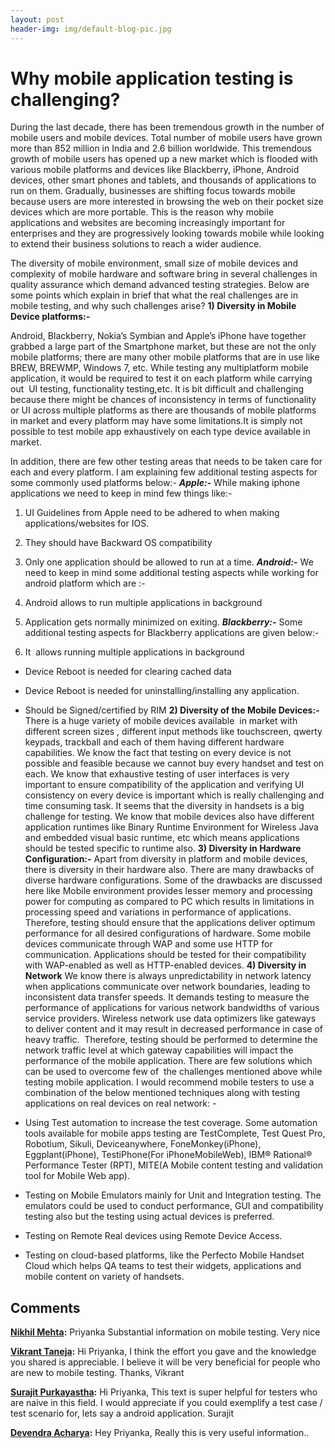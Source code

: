 ```yaml
---
layout: post
header-img: img/default-blog-pic.jpg
---
```


# Why mobile application testing is challenging?

During the last decade, there has been tremendous growth in the number of mobile users and mobile devices. Total number of mobile users have grown more than 852 million in India and 2.6 billion worldwide. This tremendous growth of mobile users has opened up a new market which is flooded with various mobile platforms and devices like Blackberry, iPhone, Android devices, other smart phones and tablets, and thousands of applications to run on them. Gradually, businesses are shifting focus towards mobile because users are more interested in browsing the web on their pocket size devices which are more portable. This is the reason why mobile applications and websites are becoming increasingly important for enterprises and they are progressively looking towards mobile while looking to extend their business solutions to reach a wider audience.

The diversity of mobile environment, small size of mobile devices and complexity of mobile hardware and software bring in several challenges in quality assurance which demand advanced testing strategies. Below are some points which explain in brief that what the real challenges are in mobile testing, and why such challenges arise? **1) Diversity in Mobile Device platforms:-**

Android, Blackberry, Nokia’s Symbian and Apple’s iPhone have together grabbed a large part of the Smartphone market, but these are not the only mobile platforms; there are many other mobile platforms that are in use like BREW, BREWMP, Windows 7, etc. While testing any multiplatform mobile application, it would be required to test it on each platform while carrying out  UI testing, functionality testing,etc. It is bit difficult and challenging because there might be chances of inconsistency in terms of functionality or UI across multiple platforms as there are thousands of mobile platforms in market and every platform may have some limitations.It is simply not possible to test mobile app exhaustively on each type device available in market.

In addition, there are few other testing areas that needs to be taken care for each and every platform. I am explaining few additional testing aspects for some commonly used platforms below:- _**Apple:-**_ While making iphone applications we need to keep in mind few things like:- 

  1. UI Guidelines from Apple need to be adhered to when making applications/websites for IOS.
  2. They should have Backward OS compatibility
  3. Only one application should be allowed to run at a time.
_**Android:-**_ We need to keep in mind some additional testing aspects while working for android platform which are :- 

  1. Android allows to run multiple applications in background
  2. Application gets normally minimized on exiting.
_**Blackberry:-**_ Some additional testing aspects for Blackberry applications are given below:- 

  1. It  allows running multiple applications in background
  * Device Reboot is needed for clearing cached data
  * Device Reboot is needed for uninstalling/installing any application.
  * Should be Signed/certified by RIM
**2) Diversity of the Mobile Devices:-** There is a huge variety of mobile devices available  in market with different screen sizes , different input methods like touchscreen, qwerty keypads, trackball and each of them having different hardware capabilities. We know the fact that testing on every device is not possible and feasible because we cannot buy every handset and test on each. We know that exhaustive testing of user interfaces is very important to ensure compatibility of the application and verifying UI consistency on every device is important which is really challenging and time consuming task. It seems that the diversity in handsets is a big challenge for testing. We know that mobile devices also have different application runtimes like Binary Runtime Environment for Wireless Java and embedded visual basic runtime, etc which means applications should be tested specific to runtime also. **3) Diversity in Hardware Configuration:-** Apart from diversity in platform and mobile devices, there is diversity in their hardware also. There are many drawbacks of diverse hardware configurations. Some of the drawbacks are discussed here like Mobile environment provides lesser memory and processing power for computing as compared to PC which results in limitations in processing speed and variations in performance of applications. Therefore, testing should ensure that the applications deliver optimum performance for all desired configurations of hardware. Some mobile devices communicate through WAP and some use HTTP for communication. Applications should be tested for their compatibility with WAP-enabled as well as HTTP-enabled devices. **4) Diversity in Network** We know there is always unpredictability in network latency when applications communicate over network boundaries, leading to inconsistent data transfer speeds. It demands testing to measure the performance of applications for various network bandwidths of various service providers. Wireless network use data optimizers like gateways to deliver content and it may result in decreased performance in case of heavy traffic.  Therefore, testing should be performed to determine the network traffic level at which gateway capabilities will impact the performance of the mobile application. There are few solutions which can be used to overcome few of  the challenges mentioned above while testing mobile application. I would recommend mobile testers to use a combination of the below mentioned techniques along with testing applications on real devices on real network: - 

  * Using Test automation to increase the test coverage. Some automation tools available for mobile apps testing are TestComplete, Test Quest Pro, Robotium, Sikuli, Deviceanywhere, FoneMonkey(iPhone), Eggplant(iPhone), TestiPhone(For iPhoneMobileWeb), IBM® Rational® Performance Tester (RPT), MITE(A Mobile content testing and validation tool for Mobile Web app).
  * Testing on Mobile Emulators mainly for Unit and Integration testing. The emulators could be used to conduct performance, GUI and compatibility testing also but the testing using actual devices is preferred.
  * Testing on Remote Real devices using Remote Device Access.
  * Testing on cloud-based platforms, like the Perfecto Mobile Handset Cloud which helps QA teams to test their widgets, applications and mobile content on variety of handsets.

## Comments

**[Nikhil Mehta](#6246 "2011-11-23 12:58:15"):** Priyanka Substantial information on mobile testing. Very nice

**[Vikrant Taneja](#6015 "2011-10-12 15:26:25"):** Hi Priyanka, I think the effort you gave and the knowledge you shared is appreciable. I believe it will be very beneficial for people who are new to mobile testing. Thanks, Vikrant

**[Surajit Purkayastha](#6140 "2011-11-07 18:40:49"):** Hi Priyanka, This text is super helpful for testers who are naive in this field. I would appreciate if you could exemplify a test case / test scenario for, lets say a android application. Surajit

**[Devendra Acharya](#7918 "2012-03-14 16:14:10"):** Hey Priyanka, Really this is very useful information..

